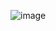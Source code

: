 ![image](https://user-images.githubusercontent.com/101305374/168223023-c74d59c1-bf65-4d2f-a6d9-780f027e3ac8.png)

